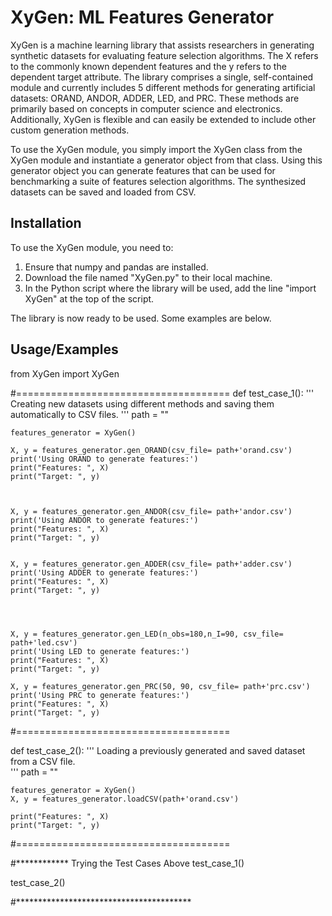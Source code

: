 
# XyGen: ML Features Generator

XyGen is a machine learning library that assists researchers in generating synthetic datasets for evaluating feature selection algorithms. The X refers to the commonly known dependent features and the y refers to the dependent target attribute. The library comprises a single, self-contained module and currently includes 5 different methods for generating artificial datasets: ORAND, ANDOR, ADDER, LED, and PRC. These methods are primarily based on concepts in computer science and electronics. Additionally, XyGen is flexible and can easily be extended to include other custom generation methods.

To use the XyGen module, you simply import the XyGen class from the XyGen module and instantiate a generator object from that class. Using this generator object you can generate features that can be used for benchmarking a suite of features selection algorithms. The synthesized datasets can be saved and loaded from CSV.

## Installation
To use the XyGen module, you need to:

1. Ensure that numpy and pandas are installed.
2. Download the file named "XyGen.py" to their local machine.
3. In the Python script where the library will be used, add the line "import XyGen" at the top of the script.

The library is now ready to be used. Some examples are below.


## Usage/Examples

from XyGen import XyGen

#=====================================
def test_case_1():
    '''
        Creating new datasets using different methods and saving them automatically to CSV files.
    '''
    path = ""

    features_generator = XyGen()

    X, y = features_generator.gen_ORAND(csv_file= path+'orand.csv')
    print('Using ORAND to generate features:')
    print("Features: ", X)
    print("Target: ", y)



    X, y = features_generator.gen_ANDOR(csv_file= path+'andor.csv')
    print('Using ANDOR to generate features:')
    print("Features: ", X)
    print("Target: ", y)


    X, y = features_generator.gen_ADDER(csv_file= path+'adder.csv')
    print('Using ADDER to generate features:')
    print("Features: ", X)
    print("Target: ", y)


    
    
    X, y = features_generator.gen_LED(n_obs=180,n_I=90, csv_file= path+'led.csv')
    print('Using LED to generate features:')
    print("Features: ", X)
    print("Target: ", y)

    X, y = features_generator.gen_PRC(50, 90, csv_file= path+'prc.csv')
    print('Using PRC to generate features:')
    print("Features: ", X)
    print("Target: ", y)
    
#=====================================

def test_case_2():
    '''
        Loading a previously generated and saved dataset from a CSV file.            
    '''
    path = ""

    features_generator = XyGen()
    X, y = features_generator.loadCSV(path+'orand.csv')
    
    print("Features: ", X)
    print("Target: ", y)

#=====================================

#************ Trying the Test Cases Above
test_case_1()

test_case_2()


#****************************************

